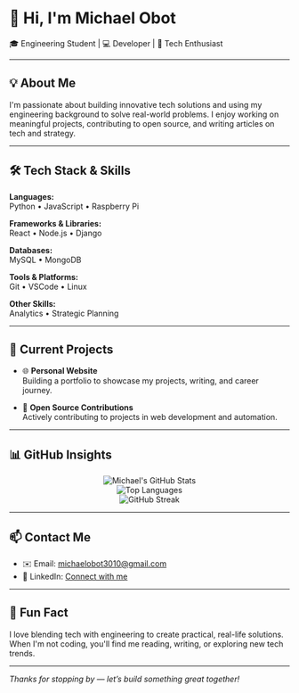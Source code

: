 # 👋 Hi, I'm Michael Obot

🎓 Engineering Student | 💻 Developer | 🚀 Tech Enthusiast

---

## 💡 About Me

I'm passionate about building innovative tech solutions and using my engineering background to solve real-world problems. I enjoy working on meaningful projects, contributing to open source, and writing articles on tech and strategy.

---

## 🛠️ Tech Stack & Skills

**Languages:**  
Python • JavaScript • Raspberry Pi

**Frameworks & Libraries:**  
React • Node.js • Django

**Databases:**  
MySQL • MongoDB

**Tools & Platforms:**  
Git • VSCode • Linux

**Other Skills:**  
Analytics • Strategic Planning

---

## 🚧 Current Projects

- 🌐 **Personal Website**  
  Building a portfolio to showcase my projects, writing, and career journey.

- 🤝 **Open Source Contributions**  
  Actively contributing to projects in web development and automation.

---

## 📊 GitHub Insights

<div align="center">

![Michael's GitHub Stats](https://github-readme-stats.vercel.app/api?username=Michaelobot1&show_icons=true&theme=tokyonight&hide_border=true&hide_title=true)  
![Top Languages](https://github-readme-stats.vercel.app/api/top-langs/?username=Michaelobot1&layout=compact&theme=tokyonight&hide_border=true)  
![GitHub Streak](https://streak-stats.demolab.com?user=Michaelobot1&theme=tokyonight&hide_border=true)

</div>

---

## 📫 Contact Me

- ✉️ Email: michaelobot3010@gmail.com  
- 💼 LinkedIn: [Connect with me](https://linkedin.com/in/michaelobot)
---

## 🌱 Fun Fact

I love blending tech with engineering to create practical, real-life solutions.  
When I'm not coding, you'll find me reading, writing, or exploring new tech trends.

---

_Thanks for stopping by — let’s build something great together!_

